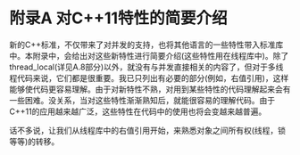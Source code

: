 # 附录A 对C++11特性的简要介绍

新的C++标准，不仅带来了对并发的支持，也将其他语言的一些特性带入标准库中。本附录中，会给出对这些新特性进行简要介绍(这些特性用在线程库中)。除了thread_local(详见A.8部分)以外，就没有与并发直接相关的内容了，但对于多线程代码来说，它们都是很重要。我已只列出有必要的部分(例如，右值引用)，这样能够使代码更容易理解。由于对新特性不熟，对用到某些特性的代码理解起来会有一些困难。没关系，当对这些特性渐渐熟知后，就能很容易的理解代码。由于C++11的应用越来越广泛，这些特性在代码中的使用也将会变越来越普遍。

话不多说，让我们从线程库中的右值引用开始，来熟悉对象之间所有权(线程，锁等等)的转移。